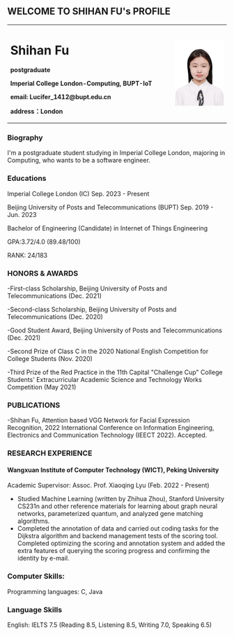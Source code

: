 ## WELCOME TO SHIHAN FU's PROFILE


<table border="0">
  <tr>
    <td width="75%">
      <h1>Shihan Fu</h1>
      <p><b>postgraduate</b></p>
      <p><b>Imperial College London-Computing, BUPT-IoT</b></p>
      <p><b>email: Lucifer_1412@bupt.edu.cn</b></p>
      <p><b>address：London</b></p>
    </td>
    <td width="25%">
      <img src="/fushihan.jpg" width="100%">      
    </td>
  </tr>
</table>

### Biography
I'm a postgraduate student studying in Imperial College London, majoring in Computing, who wants to be a software engineer.
  
### Educations
Imperial College London (IC) Sep. 2023 - Present

Beijing University of Posts and Telecommunications (BUPT) Sep. 2019 - Jun. 2023 

Bachelor of Engineering (Candidate) in Internet of Things Engineering 

GPA:3.72/4.0 (89.48/100)  

RANK: 24/183  
  
### HONORS & AWARDS
-First-class Scholarship, Beijing University of Posts and Telecommunications (Dec. 2021)
  
-Second-class Scholarship, Beijing University of Posts and Telecommunications (Dec. 2020)
  
-Good Student Award, Beijing University of Posts and Telecommunications (Dec. 2021)
  
-Second Prize of Class C in the 2020 National English Competition for College Students (Nov. 2020)
  
-Third Prize of the Red Practice in the 11th Capital "Challenge Cup" College Students' Extracurricular Academic Science and Technology Works Competition                (May 2021)
  
### PUBLICATIONS
-Shihan Fu, Attention based VGG Network for Facial Expression Recognition, 2022 International Conference on Information Engineering, Electronics and Communication Technology (IEECT 2022). Accepted.
  
### RESEARCH EXPERIENCE
#### Wangxuan Institute of Computer Technology (WICT), Peking University
 
 Academic Supervisor: Assoc. Prof. Xiaoqing Lyu (Feb. 2022 - Present)
 
- Studied Machine Learning (written by Zhihua Zhou), Stanford University CS231n and other reference materials for learning about graph neural networks, parameterized quantum, and analyzed gene matching algorithms.
- Completed the annotation of data and carried out coding tasks for the Dijkstra algorithm and backend management tests of the scoring tool.
Completed optimizing the scoring and annotation system and added the extra features of querying the scoring progress and confirming the identity by e-mail.


### Computer Skills:
Programming languages: C, Java
  
### Language Skills
English: IELTS 7.5 (Reading 8.5, Listening 8.5, Writing 7.0, Speaking 6.5)
